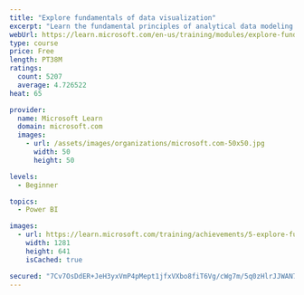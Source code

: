 ```yaml
---
title: "Explore fundamentals of data visualization"
excerpt: "Learn the fundamental principles of analytical data modeling and data visualization, using Microsoft Power BI as a platform to explore these principles in action."
webUrl: https://learn.microsoft.com/en-us/training/modules/explore-fundamentals-data-visualization/
type: course
price: Free
length: PT38M
ratings:
  count: 5207
  average: 4.726522
heat: 65

provider:
  name: Microsoft Learn
  domain: microsoft.com
  images:
    - url: /assets/images/organizations/microsoft.com-50x50.jpg
      width: 50
      height: 50

levels:
  - Beginner

topics:
  - Power BI

images:
  - url: https://learn.microsoft.com/training/achievements/5-explore-fundamentals-of-data-visualization-social.png
    width: 1281
    height: 641
    isCached: true

secured: "7Cv7OsDdER+JeH3yxVmP4pMept1jfxVXbo8fiT6Vg/cWg7m/5q0zHlrJJWAN7Rsc+/sm2YlpVL9/OdOOOkLNCqQmhCykw4oR5akeJ5/BN0096FpO421wZiOUPfUXg6h+kiD+KmttYU3FXEaB32qErUDSBREXLT4f00QRXvtQOcQpSiF2VXGPQGFAm5aGC2MY274WMbYw+TzcaQ6ffnCj8PGJe7fgAvxbFnGRRBzItkuschc8qPB15tsrjl994w5GZfiW7QnFR0uCNkoFEkN0KGtrIrP8CH77HQJ7GilfQEUH3UN/BhYz/TdTUdLYaeNxF+7d2PljsTWWDhUWUzdLEZH8jPrjhLs2+X+ajUxKVvGImxs4KDoIB1mg2MfNLi+m/4oDpSeyxYVoCfbuG7Z6IEMol6k4SeuEtsQZ46pLacA=;VT1dIRRaaALUqb4kU8XmLA=="
---
```


